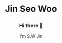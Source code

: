 # <p align="center">Jin Seo Woo</p>
### <p align="center">Hi there :wave:</p>
<p align="center"> I'm S.W Jin</p>
<br>

